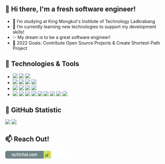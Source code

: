 ## 💬 Hi there, I'm a fresh software engineer!

- 🔭 I’m studying at King Mongkut's Institute of Technology Ladkrabang
- 🌱 I’m currently learning new technologies to support my development skills!
- ✨ My dream is to be a great software engineer!
- 🥅 2022 Goals: Contribute Open Source Projects & Create Shortest-Path Project
  <br />

## 🔧 Technologies & Tools

- ![](https://img.shields.io/badge/OS-Linux-informational?style=flat&logo=linux&logoColor=white&color=2bbc8a)
  ![](https://img.shields.io/badge/Editor-VScode-informational?style=flat&logo=VisualStudioCode&logoColor=white&color=2bbc8a)
  ![](https://img.shields.io/badge/Cloud-AWS-informational?style=flat&logo=amazonaws&logoColor=white&color=2bbc8a)
  <br />
- ![](https://img.shields.io/badge/Code-Python-informational?style=flat&logo=python&logoColor=white&color=3a9bdc)
  ![](https://img.shields.io/badge/Code-JavaScript-informational?style=flat&logo=javascript&logoColor=white&color=3a9bdc)
  ![](https://img.shields.io/badge/Code-CSharp-informational?style=flat&logo=csharp&logoColor=white&color=3a9bdc)
  ![](https://img.shields.io/badge/Code-Golang-informational?style=flat&logo=go&logoColor=white&color=3a9bdc)
  <br />
- ![](https://img.shields.io/badge/Framework-Node.js-informational?style=flat&logo=node.js&logoColor=white&color=ff781f)
  ![](https://img.shields.io/badge/Framework-.NET-informational?style=flat&logo=.net&logoColor=white&color=ff781f)
  ![](https://img.shields.io/badge/Framework-Angular-informational?style=flat&logo=angular&logoColor=white&color=ff781f)
  ![](https://img.shields.io/badge/Framework-React-informational?style=flat&logo=react&logoColor=white&color=ff781f)
  <br />
- ![](https://img.shields.io/badge/Tools-Git-informational?style=flat&logo=git&logoColor=white&color=957dad)
  ![](https://img.shields.io/badge/Tools-MySQL-informational?style=flat&logo=mysql&logoColor=white&color=957dad)
  ![](https://img.shields.io/badge/Tools-MongoDB-informational?style=flat&logo=mongodb&logoColor=white&color=957dad)
  ![](https://img.shields.io/badge/Tools-Redis-informational?style=flat&logo=redis&logoColor=white&color=957dad)
  ![](https://img.shields.io/badge/Tools-Docker-informational?style=flat&logo=docker&logoColor=white&color=957dad)
  ![](https://img.shields.io/badge/Tools-Kubernetes-informational?style=flat&logo=kubernetes&logoColor=white&color=957dad)
  ![](https://img.shields.io/badge/Tools-Jenkins-informational?style=flat&logo=jenkins&logoColor=white&color=957dad)
  ![](https://img.shields.io/badge/Tools-GitHub_Actions-informational?style=flat&logo=githubactions&logoColor=white&color=957dad)
  ![](https://img.shields.io/badge/Tools-Ansible-informational?style=flat&logo=ansible&logoColor=white&color=957dad)

## 👯 GitHub Statistic

![](https://github.com/nuttchai/GitHubStatistic/blob/master/generated/overview.svg)
![](https://github.com/nuttchai/GitHubStatistic/blob/master/generated/languages.svg)

## 📫 Reach Out!

[<img align="left" alt="nuttchai.com" height="24.5px" src="./icons/nuttchai-web-btn.png" />][website]
[<img align="left" alt="nuttchai | LinkedIn" height="23px" src="./icons/linkedin.png" />][linkedin]
[<img align="left" alt="nuttchai | Facebook" height="23px" src="./icons/facebook.png" />][facebook]
[<img align="left" alt="nuttchai | Medium" height="23px" src="./icons/medium.png" />][medium]

[website]: https://www.nuttchai.com
[linkedin]: https://www.linkedin.com/in/nuttchai/
[facebook]: https://www.facebook.com/nchairatana
[medium]: https://www.medium.com/nuttchai

<!--
**nuttchai/nuttchai** is a ✨ _special_ ✨ repository because its `README.md` (this file) appears on your GitHub profile.

Here are some ideas to get you started:

- 🔭 I’m currently working on ...
- 🌱 I’m currently learning ...
- 👯 I’m looking to collaborate on ...
- 🤔 I’m looking for help with ...
- 💬 Ask me about ...
- 📫 How to reach me: ...
- 😄 Pronouns: ...
- ⚡ Fun fact: ...
-->
